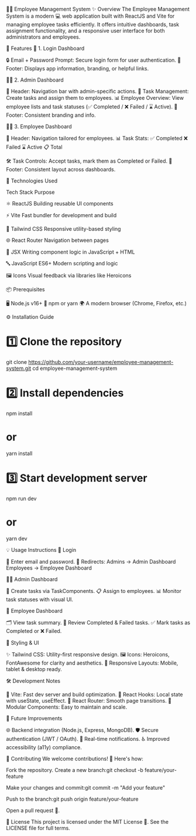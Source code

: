 👨‍💼 Employee Management System
✨ Overview
The Employee Management System is a modern 💻 web application built with ReactJS and Vite for managing employee tasks efficiently. It offers intuitive dashboards, task assignment functionality, and a responsive user interface for both administrators and employees.

🚀 Features
🔐 1. Login Dashboard

🔒 Email + Password Prompt: Secure login form for user authentication.
📢 Footer: Displays app information, branding, or helpful links.

🧑‍💼 2. Admin Dashboard

🧭 Header: Navigation bar with admin-specific actions.
📝 Task Management: Create tasks and assign them to employees.
📊 Employee Overview: View employee lists and task statuses (✅ Completed / ❌ Failed / ⌛ Active).
📢 Footer: Consistent branding and info.

👨‍🔧 3. Employee Dashboard

🧭 Header: Navigation tailored for employees.
📊 Task Stats:
✅ Completed
❌ Failed
⌛ Active
📋 Total


🛠️ Task Controls: Accept tasks, mark them as Completed or Failed.
📢 Footer: Consistent layout across dashboards.


🧰 Technologies Used



Tech Stack
Purpose



⚛️ ReactJS
Building reusable UI components


⚡ Vite
Fast bundler for development and build


🎨 Tailwind CSS
Responsive utility-based styling


🌐 React Router
Navigation between pages


🧾 JSX
Writing component logic in JavaScript + HTML


🔤 JavaScript ES6+
Modern scripting and logic


🖼️ Icons
Visual feedback via libraries like Heroicons



📦 Prerequisites

🖥️ Node.js v16+
🧶 npm or yarn
🌍 A modern browser (Chrome, Firefox, etc.)


⚙️ Installation Guide
# 1️⃣ Clone the repository
git clone https://github.com/your-username/employee-management-system.git
cd employee-management-system

# 2️⃣ Install dependencies
npm install
# or
yarn install

# 3️⃣ Start development server
npm run dev
# or
yarn dev

💡 Usage Instructions
🔐 Login

🧑 Enter email and password.
🧭 Redirects:
Admins → Admin Dashboard
Employees → Employee Dashboard



🧑‍💼 Admin Dashboard

📝 Create tasks via TaskComponents.
📋 Assign to employees.
📊 Monitor task statuses with visual UI.

👷 Employee Dashboard

🗂️ View task summary.
👀 Review Completed & Failed tasks.
✅ Mark tasks as Completed or ❌ Failed.


🎨 Styling & UI

✨ Tailwind CSS: Utility-first responsive design.
🖼️ Icons: Heroicons, FontAwesome for clarity and aesthetics.
📱 Responsive Layouts: Mobile, tablet & desktop ready.


🛠️ Development Notes

🚀 Vite: Fast dev server and build optimization.
🔄 React Hooks: Local state with useState, useEffect.
🔀 React Router: Smooth page transitions.
🧩 Modular Components: Easy to maintain and scale.


🔮 Future Improvements

🌐 Backend integration (Node.js, Express, MongoDB).
🛡️ Secure authentication (JWT / OAuth).
🔔 Real-time notifications.
♿ Improved accessibility (a11y) compliance.


🙌 Contributing
We welcome contributions! 🤝 Here's how:

Fork the repository.
Create a new branch:git checkout -b feature/your-feature


Make your changes and commit:git commit -m "Add your feature"


Push to the branch:git push origin feature/your-feature


Open a pull request 🎯.


📄 License
This project is licensed under the MIT License 📝. See the LICENSE file for full terms.
